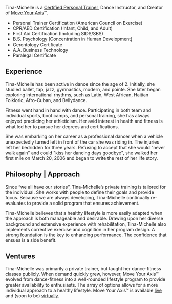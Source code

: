Tina-Michelle is a [Certified Personal Trainer](http://www.ideafit.com/profile/tina-michelle-pittsley), Dance Instructor, and Creator of [Move Your Axis](http://moveyouraxis.com)&trade;.

- Personal Trainer Certification (American Council on Exercise)
- CPR/AED Certification (Infant, Child, and Adult)
- First Aid Certification (Including SIDS/SBS)
- B.S. Psychology (Concentration in Human Development)
- Gerontology Certificate
- A.A. Business Technology
- Paralegal Certificate

## Experience

Tina-Michelle has been active in dance since the age of 2. Initially, she studied ballet, tap, jazz, gymnastics, modern, and pointe. She later began exploring international rhythms, such as Latin, West African, Haitian Folkloric, Afro-Cuban, and Bellydance.

Fitness went hand in hand with dance. Participating in both team and individual sports, boot camps, and personal training, she has always enjoyed practicing her athleticism. Her avid interest in health and fitness is what led her to pursue her degrees and certifications.

She was embarking on her career as a professional dancer when a vehicle unexpectedly turned left in front of the car she was riding in. The injuries left her bedridden for three years. Refusing to accept that she would "never walk again" and could "kiss her dancing days goodbye", she walked her first mile on March 20, 2006 and began to write the rest of her life story.

## Philosophy | Approach

Since “we all have our stories”, Tina-Michelle’s private training is tailored for the individual. She works with people to define their goals and provide focus. Because we are always developing, Tina-Michelle continually re-evaluates to provide a solid program that ensures achievement. 

Tina-Michelle believes that a healthy lifestyle is more easily adapted when the approach is both manageable and desirable. Drawing upon her diverse background and extensive experience with rehabilitation, Tina-Michelle also implements corrective exercise and cognition in her program design. A strong foundation is the key to enhancing performance. The confidence that ensues is a side benefit.

## Ventures

Tina-Michelle was primarily a private trainer, but taught her dance-fitness classes publicly. When demand quickly grew, however, Move Your Axis&trade; evolved from dance-fitness into a well-rounded lifestyle program to provide greater availability to enthusiasts. The array of options allows for a more individual approach to a healthy lifestyle. Move Your Axis&trade; is available [live](http://live.moveyouraxis.com) and (soon to be) [virtually](http://live.moveyouraxis.com).
